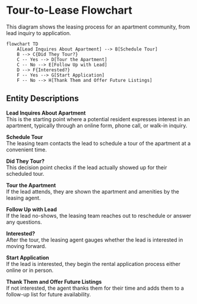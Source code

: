 # Tour-to-Lease Flowchart

This diagram shows the leasing process for an apartment community, from lead inquiry to application.

```mermaid
flowchart TD
    A[Lead Inquires About Apartment] --> B[Schedule Tour]
    B --> C{Did They Tour?}
    C -- Yes --> D[Tour the Apartment]
    C -- No --> E[Follow Up with Lead]
    D --> F{Interested?}
    F -- Yes --> G[Start Application]
    F -- No --> H[Thank Them and Offer Future Listings]
```

## Entity Descriptions

**Lead Inquires About Apartment**  
This is the starting point where a potential resident expresses interest in an apartment, typically through an online form, phone call, or walk-in inquiry.

**Schedule Tour**  
The leasing team contacts the lead to schedule a tour of the apartment at a convenient time.

**Did They Tour?**  
This decision point checks if the lead actually showed up for their scheduled tour.

**Tour the Apartment**  
If the lead attends, they are shown the apartment and amenities by the leasing agent.

**Follow Up with Lead**  
If the lead no-shows, the leasing team reaches out to reschedule or answer any questions.

**Interested?**  
After the tour, the leasing agent gauges whether the lead is interested in moving forward.

**Start Application**  
If the lead is interested, they begin the rental application process either online or in person.

**Thank Them and Offer Future Listings**  
If not interested, the agent thanks them for their time and adds them to a follow-up list for future availability.
